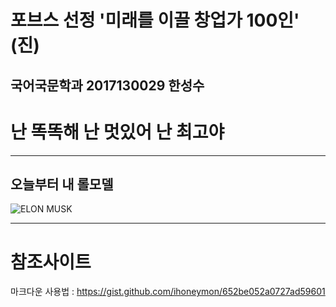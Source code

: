 포브스 선정 '미래를 이끌 창업가 100인' (진)   
===========================================


국어국문학과 2017130029 한성수   
-------------------------------------------


# 난 똑똑해 난 멋있어 난 최고야   


***

## 오늘부터 내 롤모델   
![ELON MUSK](https://image.ytn.co.kr/general/jpg/2021/1029/202110291540080554_d.jpg)


***

# 참조사이트   
마크다운 사용법 : <https://gist.github.com/ihoneymon/652be052a0727ad59601>

